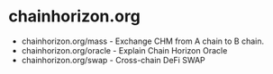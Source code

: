# chainhorizon.org

- chainhorizon.org/mass - Exchange CHM from A chain to B chain.
- chainhorizon.org/oracle - Explain Chain Horizon Oracle
- chainhorizon.org/swap - Cross-chain DeFi SWAP
